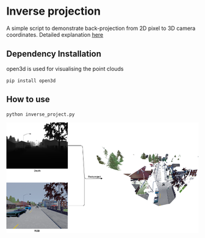 # Inverse projection
A simple script to demonstrate back-projection from 2D pixel to 3D camera coordinates. 
Detailed explanation [here](https://medium.com/@daryl.tanyj/inverse-projection-transformation-c866ccedef1c)

## Dependency Installation
open3d is used for visualising the point clouds
```
pip install open3d
```
## How to use
```
python inverse_project.py
```

![diagram](./data/backproject_diagram.png)
